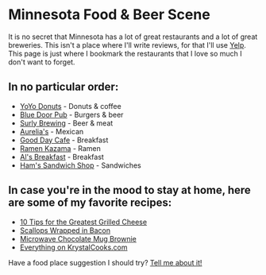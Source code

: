 # Minnesota Food & Beer Scene

It is no secret that Minnesota has a lot of great restaurants and a lot of great breweries. This isn't a place where I'll write reviews, for that I'll use [Yelp](https://www.yelp.com/user_details?userid=QglmfuzA7ceOAyFV4_eFdA). This page is just where I bookmark the restaurants that I love so much I don't want to forget.

## In no particular order:
* [YoYo Donuts](http://yoyodonuts.com/) - Donuts & coffee
* [Blue Door Pub](http://www.thebdp.com/) - Burgers & beer
* [Surly Brewing](http://surlybrewing.com/) - Beer & meat
* [Aurelia's](http://mamaaurelia.com/) - Mexican
* [Good Day Cafe](http://gooddaycafemn.com/) - Breakfast
* [Ramen Kazama](http://www.ramenkazama.com/) - Ramen
* [Al's Breakfast](https://en.wikipedia.org/wiki/Al's_Breakfast) - Breakfast
* [Ham's Sandwich Shop](http://www.hamsshop.com/) - Sandwiches

## In case you're in the mood to stay at home, here are some of my favorite recipes:
* [10 Tips for the Greatest Grilled Cheese](https://web.archive.org/web/20090220064840/http://food.yahoo.com/blog/editorspicks/2430/10-tips-for-the-greatest-grilled-cheese)
* [Scallops Wrapped in Bacon](http://www.foodnetwork.com/recipes/scallops-wrapped-in-bacon-recipe.html)
* [Microwave Chocolate Mug Brownie](http://www.food.com/recipe/microwave-chocolate-mug-brownie-349246)
* [Everything on KrystalCooks.com](https://krystalcooks.com/)

Have a food place suggestion I should try? [Tell me about it!](mailto:eric.caron@gmail.com)